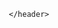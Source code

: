
<!DOCTYPE html>
<html>
<head>
    
</head>
<body>
    <header>
        
    </header>
</body>
</html>
